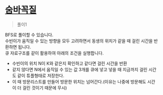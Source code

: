 # [숨바꼭질](https://www.acmicpc.net/problem/1697)

> 풀이1

BFS로 풀이할 수 있습니다.\
수빈이가 움직일 수 있는 방향을 모두 고려하면서 동생의 위치가 같을 때 걸린 시간을 반환하면 됩니다.\
큐 자료구조를 같이 활용하여 아래의 조건을 실행합니다.
- 수빈이의 위치 N이 K와 같은지 확인하고 같다면 걸린 시간을 반환
- 같지 않다면 N에서 움직일 수 있는 값 3개를 큐에 넣고 넣을 때 지금까지 걸린 시간도 같이 튜플형태로 저장한다.
- 이 때 방문리스트를 만들어 방문한 위치는 넘어간다.(이유는 나중에 방문해도 시간이 더 걸린 것이기 때문에 무시)
